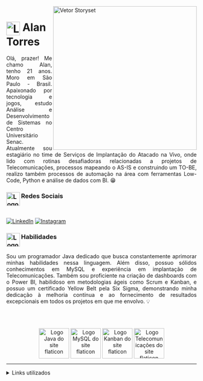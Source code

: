 <img align="right" alt="Vetor Storyset" height="380" src="https://github.com/Torrez0/meu-readme/assets/131430865/589af504-3f98-4b55-8760-9f1d6339d221">


<h1>
    <a href="https://github.com/Torrez0">
     <img align="center" alt="Logo desenvolvedor do site flaticon" width="36px" src="https://github.com/Torrez0/meu-readme/assets/131430865/d3e88811-91f2-4a10-9644-18bee70f2231"></a>
    <span>Alan Torres</span>
</h1>

<p align="justify"> Olá, prazer! Me chamo Alan, tenho 21 anos. Moro em São Paulo - Brasil. Apaixonado por tecnologia e jogos, estudo Análise e Desenvolvimento de Sistemas no Centro Universitário Senac. Atualmente sou estagiário no time de Serviços de Implantação do Atacado na Vivo, onde lido com rotinas desafiadoras relacionadas a projetos de Telecomunicações, processos mapeando o AS-IS e construindo um TO-BE, realizo também processos de automação na área com ferramentas Low-Code, Python e análise de dados com BI. 😁
<br>


    
<h3 align="left">Redes Sociais
 <img align="left" alt="Logo internet do site flaticon" width="36px" src="https://github.com/Torrez0/meu-readme/assets/131430865/627742f2-bbfd-4c37-a153-735b54cfb9a2"></a>
</h3>
<br>

[![LinkedIn](https://img.shields.io/badge/LinkedIn-407BFF?style=for-the-badge&logo=Linkedin&logoColor=fff)](https://www.linkedin.com/in/alan-torres-8a4676184/)                                                                                                                                               [![Instagram](https://img.shields.io/badge/Instagram-407BFF?style=for-the-badge&logo=Instagram&logoColor=fff)](https://www.instagram.com/alwntorres/)                                       



<h3 align="left">Habilidades
<img align="left" alt="Logo ideia do site flaticon" width="36px" src="https://github.com/Torrez0/meu-readme/assets/131430865/f0bf2a92-a5fa-480e-9c54-0494b39986a8">
</h3>

<p align="justify"> 
    <br>
    Sou um programador Java dedicado que busca constantemente aprimorar minhas habilidades nessa linguagem. Além disso, possuo sólidos conhecimentos em MySQL e experiência em implantação de Telecomunicações. Também sou proficiente na criação de dashboards com o Power BI, habilidoso em metodologias ágeis como Scrum e Kanban, e possuo um certificado Yellow Belt pela Six Sigma, demonstrando minha dedicação à melhoria contínua e ao fornecimento de resultados excepcionais em todos os projetos em que me envolvo. 💡
<br>

<br></br>



<div align="center">
<img alt="Logo Java do site flaticon" width="80px" align="center" src="https://github.com/Torrez0/meu-readme/assets/131430865/1c94e335-d12f-4470-b905-b48f1768424a">
<img alt="Logo MySQL do site flaticon" width="80px" align="center" src="https://github.com/Torrez0/meu-readme/assets/131430865/9bd3d99f-0ebf-4be3-ba0e-283133c0a623">
<img alt="Logo Kanban do site flaticon" width="80px" align="center" src="https://github.com/Torrez0/meu-readme/assets/131430865/ad60e926-00a6-42b1-9c4a-5347fd0626f8">
<img alt="Logo Telecomunicações do site flaticon" width="80px" align="center" src="https://github.com/Torrez0/meu-readme/assets/131430865/a0eeb913-32af-44b2-ae2f-b7049e164955">
    
</div>


*****************************************

<details align="left">
    
  <summary>Links utilizados</summary> 
 
  - Icones utilizados de <a href="https://www.flaticon.com/">Flaticon</a><br>
  - Imagens utilizadas de <a href="https://br.freepik.com/">Freepik</a>
  
</details>
